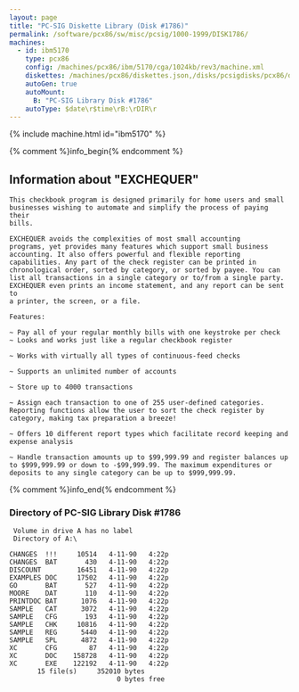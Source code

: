 ```yaml
---
layout: page
title: "PC-SIG Diskette Library (Disk #1786)"
permalink: /software/pcx86/sw/misc/pcsig/1000-1999/DISK1786/
machines:
  - id: ibm5170
    type: pcx86
    config: /machines/pcx86/ibm/5170/cga/1024kb/rev3/machine.xml
    diskettes: /machines/pcx86/diskettes.json,/disks/pcsigdisks/pcx86/diskettes.json
    autoGen: true
    autoMount:
      B: "PC-SIG Library Disk #1786"
    autoType: $date\r$time\rB:\rDIR\r
---
```


{% include machine.html id="ibm5170" %}

{% comment %}info_begin{% endcomment %}

## Information about "EXCHEQUER"

    This checkbook program is designed primarily for home users and small
    businesses wishing to automate and simplify the process of paying their
    bills.
    
    EXCHEQUER avoids the complexities of most small accounting
    programs, yet provides many features which support small business
    accounting. It also offers powerful and flexible reporting
    capabilities. Any part of the check register can be printed in
    chronological order, sorted by category, or sorted by payee. You can
    list all transactions in a single category or to/from a single party.
    EXCHEQUER even prints an income statement, and any report can be sent to
    a printer, the screen, or a file.
    
    Features:
    
    ~ Pay all of your regular monthly bills with one keystroke per check
    ~ Looks and works just like a regular checkbook register
    
    ~ Works with virtually all types of continuous-feed checks
    
    ~ Supports an unlimited number of accounts
    
    ~ Store up to 4000 transactions
    
    ~ Assign each transaction to one of 255 user-defined categories.
    Reporting functions allow the user to sort the check register by
    category, making tax preparation a breeze!
    
    ~ Offers 10 different report types which facilitate record keeping and
    expense analysis
    
    ~ Handle transaction amounts up to $99,999.99 and register balances up
    to $999,999.99 or down to -$99,999.99. The maximum expenditures or
    deposits to any single category can be up to $999,999.99.
{% comment %}info_end{% endcomment %}


### Directory of PC-SIG Library Disk #1786

     Volume in drive A has no label
     Directory of A:\

    CHANGES  !!!     10514   4-11-90   4:22p
    CHANGES  BAT       430   4-11-90   4:22p
    DISCOUNT         16451   4-11-90   4:22p
    EXAMPLES DOC     17502   4-11-90   4:22p
    GO       BAT       527   4-11-90   4:22p
    MOORE    DAT       110   4-11-90   4:22p
    PRINTDOC BAT      1076   4-11-90   4:22p
    SAMPLE   CAT      3072   4-11-90   4:22p
    SAMPLE   CFG       193   4-11-90   4:22p
    SAMPLE   CHK     10816   4-11-90   4:22p
    SAMPLE   REG      5440   4-11-90   4:22p
    SAMPLE   SPL      4872   4-11-90   4:22p
    XC       CFG        87   4-11-90   4:22p
    XC       DOC    158728   4-11-90   4:22p
    XC       EXE    122192   4-11-90   4:22p
           15 file(s)     352010 bytes
                               0 bytes free
